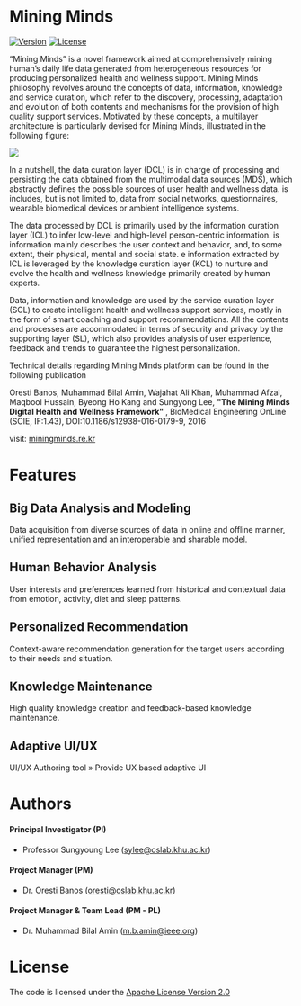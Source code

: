 # Mining Minds
[![Version](https://img.shields.io/badge/mining%20minds-version%202.5-green.svg)](http://www.miningminds.re.kr/english/)
[![License](https://img.shields.io/badge/Apache%20License%20-Version%202.0-yellowgreen.svg)](https://www.apache.org/licenses/LICENSE-2.0)

<!--Mining Minds is a collection of services, tools and techniques working collaboratively to investigate on human’s daily routines to provide a personalized well-being and health-care support-->

“Mining Minds” is a novel framework aimed at comprehensively mining human’s daily life data generated from heterogeneous resources for producing personalized health and wellness support. Mining Minds philosophy revolves around the concepts of data, information, knowledge and service curation, which refer to the discovery, processing, adaptation and evolution of both contents and mechanisms for the provision of high quality support services. Motivated by these concepts, a multilayer architecture is particularly devised for Mining Minds, illustrated in the following figure:

[<img src="https://github.com/ubiquitous-computing-lab/mining-minds/blob/gh-pages/figures/landing-page/MMv2.5-Architecture-Diagram.jpg">](http://uclab.khu.ac.kr/)

In a nutshell, the data curation layer (DCL) is in charge of processing and persisting the data obtained from the multimodal data sources (MDS), which abstractly defines the possible sources of user health and wellness data.  is includes, but is not limited to, data from social networks, questionnaires, wearable biomedical devices or ambient intelligence systems. 

The data processed by DCL is primarily used by the information curation layer (ICL) to infer low-level and high-level person-centric information.  is information mainly describes the user context and behavior, and, to some extent, their physical, mental and social state.  e information extracted by ICL is leveraged by the knowledge curation layer (KCL) to nurture and evolve the health and wellness knowledge primarily created by human experts.

Data, information and knowledge are used by the service curation layer (SCL) to create intelligent health and wellness support services, mostly in the form of smart coaching and support recommendations. All the contents and processes are accommodated in terms of security and privacy by the supporting layer (SL), which also provides analysis of user experience, feedback and trends to guarantee the highest personalization.

Technical details regarding Mining Minds platform can be found in the following publication

Oresti Banos, Muhammad Bilal Amin, Wajahat Ali Khan, Muhammad Afzal, Maqbool Hussain, Byeong Ho Kang and Sungyong Lee, <b>"The Mining Minds Digital Health and Wellness Framework" </b>, BioMedical Engineering OnLine (SCIE, IF:1.43), DOI:10.1186/s12938-016-0179-9, 2016

visit: [miningminds.re.kr](http://www.miningminds.re.kr/)

# Features
##  Big Data Analysis and Modeling
Data acquisition from diverse sources of data in online and offline manner, unified representation and an interoperable and sharable model.

##  Human Behavior Analysis
User interests and preferences learned from historical and contextual data from emotion, activity, diet and sleep patterns.

##  Personalized Recommendation
Context-aware recommendation generation for the target users according to their needs and situation.

##  Knowledge Maintenance
High quality knowledge creation and feedback-based knowledge maintenance.

##  Adaptive UI/UX
UI/UX Authoring tool » Provide UX based adaptive UI

# Authors

#### Principal Investigator (PI)

- Professor Sungyoung Lee (sylee@oslab.khu.ac.kr)

#### Project Manager (PM)

- Dr. Oresti Banos (oresti@oslab.khu.ac.kr)

#### Project Manager & Team Lead (PM - PL)

- Dr. Muhammad Bilal Amin (m.b.amin@ieee.org)

# License
The code is licensed under the [Apache License Version 2.0](http://www.apache.org/licenses/LICENSE-2.0)
